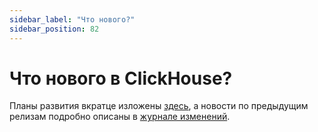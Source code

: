```yaml
---
sidebar_label: "Что нового?"
sidebar_position: 82
---
```


# Что нового в ClickHouse?

Планы развития вкратце изложены [здесь](https://github.com/ClickHouse/ClickHouse/issues/17623), а новости по предыдущим релизам подробно описаны в [журнале изменений](./changelog/).
